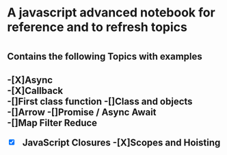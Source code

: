 <h1> A javascript advanced notebook for reference and to refresh topics <h1>

<h2> Contains the following Topics with examples <h2>


-[X]Async   
-[X]Callback  
-[]First class function
-[]Class and objects  
-[]Arrow 
-[]Promise / Async Await  
-[]Map Filter Reduce
-[X] JavaScript Closures
-[X]Scopes and Hoisting